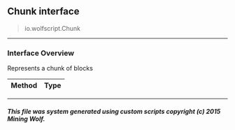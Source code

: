 ## Chunk __interface__

>io.wolfscript.Chunk

---

### Interface Overview

Represents a chunk of blocks

Method | Type   
--- | :--- 



---



##### This file was system generated using custom scripts copyright (c) 2015 Mining Wolf.
	


